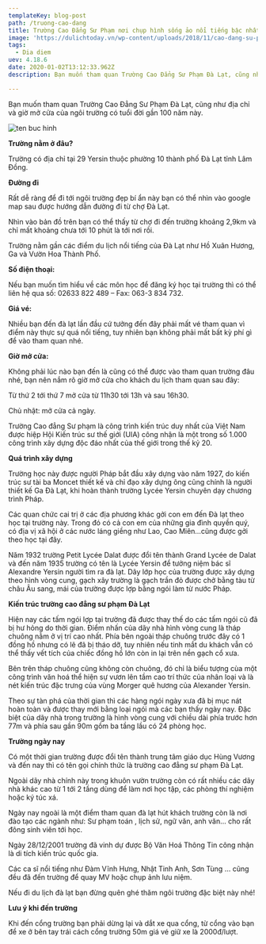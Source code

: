 ```yaml
---
templateKey: blog-post
path: /truong-cao-dang
title: Trường Cao Đẳng Sư Phạm nơi chụp hình sống ảo nổi tiếng bậc nhất Đà Lạt
image: 'https://dulichtoday.vn/wp-content/uploads/2018/11/cao-dang-su-pham-da-lat-dia-diem-du-lich-da-lat-free.jpg' 
tags:
  - Dia diem
uev: 4.18.6
date: 2020-01-02T13:12:33.962Z
description: Bạn muốn tham quan Trường Cao Đẳng Sư Phạm Đà Lạt, cũng như địa chỉ và giờ mở cửa của ngôi trường có tuổi đời gần 100 năm này.

---
```


Bạn muốn tham quan Trường Cao Đẳng Sư Phạm Đà Lạt, cũng như địa chỉ và giờ mở cửa của ngôi trường có tuổi đời gần 100 năm này.

![ten buc hinh](https://www.vietfuntravel.com.vn/image/data/Da-Lat/chup-hinh-dep-da-lat/15-dia-diem-chup-hinh-dep-o-da-lat-3.jpg "ten buc hinh")


**Trường nằm ở đâu?**

Trường có địa chỉ tại 29 Yersin thuộc phường 10 thành phố Đà Lạt tỉnh Lâm Đồng.

**Đường đi**

Rất dễ ràng để đi tới ngôi trường đẹp bí ẩn này bạn có thể nhìn vào google map sau được hướng dẫn đường đi từ chợ Đà Lạt.


Nhìn vào bản đồ trên bạn có thể thấy từ chợ đi đến trường khoảng 2,9km và chỉ mất khoảng chưa tới 10 phút là tới nơi rồi.

Trường nằm gần các điểm du lịch nổi tiếng của Đà Lạt như Hồ Xuân Hương, Ga và Vườn Hoa Thành Phố.

**Số điện thoại:**

Nếu bạn muốn tìm hiểu về các môn học để đăng ký học tại trường thì có thể liên hệ qua số: 02633 822 489 – Fax: 063-3 834 732.

**Giá vé:**

Nhiều bạn đến đà lạt lần đầu cứ tưởng đến đây phải mất vé tham quan vì điểm này thực sự quá nổi tiếng, tuy nhiên bạn không phải mất bất kỳ phí gì để vào tham quan nhé.

**Giờ mở cửa:**

Không phải lúc nào bạn đến là cũng có thể được vào tham quan trường đâu nhé, bạn nên nắm rõ giờ mở cửa cho khách du lịch tham quan sau đây:

Từ thứ 2 tới thứ 7 mở cửa từ 11h30 tới 13h và sau 16h30.

Chủ nhật: mở cửa cả ngày.


Trường Cao đẳng Sư phạm là công trình kiến trúc duy nhất của Việt Nam được hiệp Hội Kiến trúc sư thế giới (UIA) công nhận là một trong số 1.000 công trình xây dựng độc đáo nhất của thế giới trong thế kỷ 20.

**Quá trình xây dựng**

Trường học này được người Pháp bắt đầu xây dựng vào năm 1927, do kiến trúc sư tài ba Moncet thiết kế và chỉ đạo xây dựng ông cũng chính là người thiết kế Ga Đà Lạt, khi hoàn thành trường Lycée Yersin chuyên dạy chương trình Pháp.

Các quan chức cai trị ở các địa phương khác gởi con em đến Đà lạt theo học tại trường này. Trong đó có cả con em của những gia đình quyền quý, có địa vị xã hội ở các nước láng giềng như Lao, Cao Miên…cũng được gởi theo học tại đây.

Năm 1932 trường Petit Lycée Dalat được đổi tên thành Grand Lycée de Dalat và đến năm 1935 trường có tên là Lycée Yersin để tưởng niệm bác sĩ Alexandre Yersin người tìm ra đà lạt. Dãy lớp học của trường được xây dựng theo hình vòng cung, gạch xây trường là gạch trần đỏ được chở bằng tàu từ châu Âu sang, mái của trường được lợp bằng ngói làm từ nước Pháp.

**Kiến trúc trường cao đẳng sư phạm Đà Lạt**

Hiện nay các tấm ngói lợp tại trường  đã được thay thế do các tấm ngói cũ đã bị hư hỏng do thời gian. Điểm nhấn của dãy nhà hình vòng cung là tháp chuông nằm ở vị trí cao nhất. Phía bên ngoài tháp chuông trước đây có 1 đồng hồ nhưng có lẽ đã bị tháo dỡ, tuy nhiên nếu tinh mắt du khách vẫn có thể thấy vết tích của chiếc đồng hồ lớn còn in lại trên nền gạch cổ xưa.

Bên trên tháp chuông cũng không còn chuông, đó chỉ là biểu tượng cùa một công trình văn hoá thể hiện sự vươn lên tầm cao trí thức của nhân loại và là nét kiến trúc đặc trưng của vùng Morger quê hương của Alexander Yersin.


Theo sự tàn phá của thời gian thì các hàng ngói ngày xưa đã bị mục nát hoàn toàn và được thay mới bằng loại ngói mà các bạn thấy ngày nay. Đặc biệt của dãy nhà trong trường là hình vòng cung với chiều dài phía trước hơn 77m và phía sau gần 90m gồm ba tầng lầu có 24 phòng học.


**Trường ngày nay**

Có một thời gian trường được đổi tên thành trung tâm giáo dục Hùng Vương và đến nay thì có tên gọi chính thức là trường cao đẳng sư phạm Đà Lạt.

Ngoài dãy nhà chính này trong khuôn vườn trường còn có rất nhiều các dãy nhà khác cao từ 1 tới 2 tầng dùng để làm nơi học tập, các phòng thí nghiệm hoặc ký túc xá.

Ngày nay ngoài là một điểm tham quan đà lạt hút khách trường còn là nơi đào tạo các ngành như: Sư phạm toán , lịch sử, ngữ văn, anh văn… cho rất đông sinh viên tới học.

Ngày 28/12/2001 trường đã vinh dự được Bộ Văn Hoá Thông Tin công nhận là di tích kiến trúc quốc gia.

Các ca sĩ nổi tiếng như Đàm Vĩnh Hưng, Nhật Tinh Anh, Sơn Tùng … cũng đều đã đến trường để quay MV hoặc chụp ảnh lưu niệm.

Nếu đi du lịch đà lạt bạn đừng quên ghé thăm ngôi trường đặc biệt này nhé!


**Lưu ý khi đến trường**

Khi đến cổng trường bạn phải dừng lại và dắt xe qua cổng, từ cổng vào bạn để xe ở bên tay trái cách cổng trường 50m giá vé giữ xe là 2000đ/lượt.